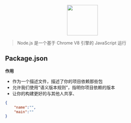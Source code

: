<p align="center"><img title="" width="100" src="http://static.nodejs.cn/_static/img/logo.svg" alt="" data-align="center"></p>

> Node.js 是一个基于 Chrome V8 引擎的 JavaScript 运行

## Package.json

**作用**

- 作为一个描述文件，描述了你的项目依赖那些包
- 允许我们使用“语义版本规则”，指明你项目依赖的版本
- 让你的构建更好的与其他人共享、

```json
{
    "name":"",
    "main":""
}
```
